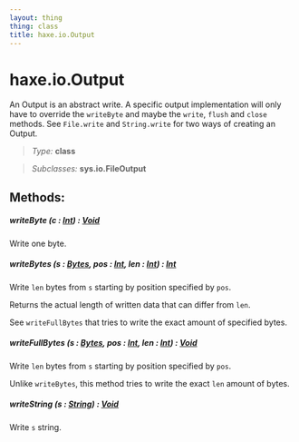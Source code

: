 ```yaml
---
layout: thing
thing: class
title: haxe.io.Output
---
```

# haxe.io.Output

An Output is an abstract write. A specific output implementation will only
have to override the <code>writeByte</code> and maybe the <code>write</code>, <code>flush</code> and <code>close</code>
methods. See <code>File.write</code> and <code>String.write</code> for two ways of creating an
Output.



> *Type:* **class**

> *Subclasses:* **sys.io.FileOutput**






## Methods:


##### **writeByte** (c : <a href="../../Int.html" class="type">Int</a>) : <a href="../../Void.html" class="type">Void</a>

Write one byte.











##### **writeBytes** (s : <a href="../../haxe/io/Bytes.html" class="type">Bytes</a>, pos : <a href="../../Int.html" class="type">Int</a>, len : <a href="../../Int.html" class="type">Int</a>) : <a href="../../Int.html" class="type">Int</a>

Write `len` bytes from `s` starting by position specified by `pos`.

Returns the actual length of written data that can differ from `len`.

See `writeFullBytes` that tries to write the exact amount of specified bytes.











##### **writeFullBytes** (s : <a href="../../haxe/io/Bytes.html" class="type">Bytes</a>, pos : <a href="../../Int.html" class="type">Int</a>, len : <a href="../../Int.html" class="type">Int</a>) : <a href="../../Void.html" class="type">Void</a>

Write `len` bytes from `s` starting by position specified by `pos`.

Unlike `writeBytes`, this method tries to write the exact `len` amount of bytes.











##### **writeString** (s : <a href="../../String.html" class="type">String</a>) : <a href="../../Void.html" class="type">Void</a>

Write `s` string.











